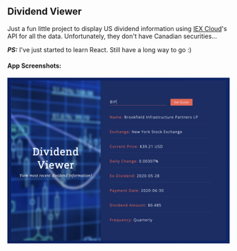 ## Dividend Viewer

Just a fun little project to display US dividend information using [IEX Cloud](https://iexcloud.io/)'s API for all the data. Unfortunately, they don't have Canadian securities...

___PS:___ I've just started to learn React. Still have a long way to go :)

#### App Screenshots:
![Screenshot](src/img/app_screenshot.png)
